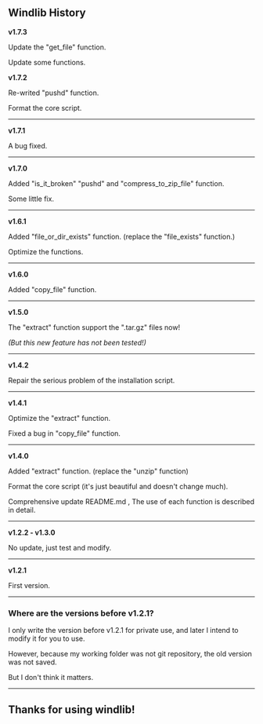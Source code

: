 ## **Windlib History**

**v1.7.3**

Update the "get_file" function.

Update some functions.

**v1.7.2**

Re-writed "pushd" function.

Format the core script.

---

**v1.7.1**

A bug fixed.

---

**v1.7.0**

Added "is_it_broken" "pushd" and "compress_to_zip_file" function.

Some little fix.

---

**v1.6.1**

Added "file_or_dir_exists" function. (replace the "file_exists" function.)

Optimize the functions.

---

**v1.6.0**

Added "copy_file" function.

---

**v1.5.0**

The "extract" function support the ".tar.gz" files now!

*(But this new feature has not been tested!)*

---

**v1.4.2**

Repair the serious problem of the installation script.

---

**v1.4.1**

Optimize the "extract" function.

Fixed a bug in "copy_file" function.

---

**v1.4.0**

Added "extract" function. (replace the "unzip" function)

Format the core script (it's just beautiful and doesn't change much).

Comprehensive update README.md , The use of each function is described in detail.

---

**v1.2.2 - v1.3.0**

No update, just test and modify.

---

**v1.2.1**

First version.

---

### Where are the versions before v1.2.1?

I only write the version before v1.2.1 for private use, and later I intend to modify it for you to use.

However, because my working folder was not git repository, the old version was not saved.

But I don't think it matters.

---

## Thanks for using windlib!
